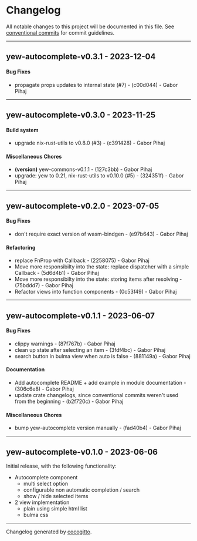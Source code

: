 # Changelog
All notable changes to this project will be documented in this file. See [conventional commits](https://www.conventionalcommits.org/) for commit guidelines.

- - -
## yew-autocomplete-v0.3.1 - 2023-12-04
#### Bug Fixes
- propagate props updates to internal state (#7) - (c00d044) - Gabor Pihaj

- - -

## yew-autocomplete-v0.3.0 - 2023-11-25
#### Build system
- upgrade nix-rust-utils to v0.8.0 (#3) - (c391428) - Gabor Pihaj
#### Miscellaneous Chores
- **(version)** yew-commons-v0.1.1 - (127c3bb) - Gabor Pihaj
- upgrade: yew to 0.21, nix-rust-utils to v0.10.0 (#5) - (324351f) - Gabor Pihaj

- - -

## yew-autocomplete-v0.2.0 - 2023-07-05
#### Bug Fixes
- don't require exact version of wasm-bindgen - (e97b643) - Gabor Pihaj
#### Refactoring
- replace FnProp with Callback - (2258075) - Gabor Pihaj
- Move more responsibilty into the state: replace dispatcher with a simple Callback - (5d6d4b1) - Gabor Pihaj
- Move more responsibilty into the state: storing items after resolving - (75bddd7) - Gabor Pihaj
- Refactor views into function components - (0c53f49) - Gabor Pihaj

- - -

## yew-autocomplete-v0.1.1 - 2023-06-07
#### Bug Fixes
- clippy warnings - (87f767b) - Gabor Pihaj
- clean up state after selecting an item - (3fdf4bc) - Gabor Pihaj
- search button in bulma view when auto is false - (881149a) - Gabor Pihaj
#### Documentation
- Add autocomplete README + add example in module documentation - (306c6e8) - Gabor Pihaj
- update crate changelogs, since conventional commits weren't used from the beginning - (b2f720c) - Gabor Pihaj
#### Miscellaneous Chores
- bump yew-autocomplete version manually - (fad40b4) - Gabor Pihaj

- - -

## yew-autocomplete-v0.1.0 - 2023-06-06

Initial release, with the following functionality:

- Autocomplete component
  - multi select option
  - configurable non automatic completion / search
  - show / hide selected items
- 2 view implementation
  - plain using simple html list
  - bulma css

- - -

Changelog generated by [cocogitto](https://github.com/cocogitto/cocogitto).